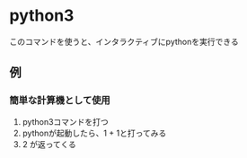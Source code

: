 # python3

このコマンドを使うと、インタラクティブにpythonを実行できる

## 例

### 簡単な計算機として使用
1. python3コマンドを打つ
2. pythonが起動したら、1 + 1と打ってみる
3. 2 が返ってくる

